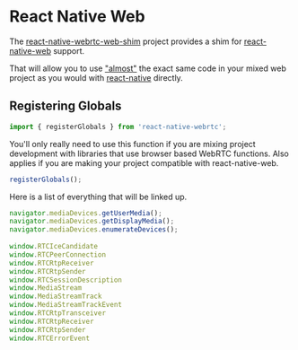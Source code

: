 # React Native Web

The [react-native-webrtc-web-shim](https://github.com/react-native-webrtc/react-native-webrtc-web-shim) project provides a shim for [react-native-web](https://github.com/necolas/react-native-web) support.  
  
That will allow you to use ["almost"](https://github.com/react-native-webrtc/react-native-webrtc-web-shim/tree/main#setup) the exact same code in your mixed web project as you would with [react-native](https://reactnative.dev/) directly.  

## Registering Globals

```typescript
import { registerGlobals } from 'react-native-webrtc';
```

You'll only really need to use this function if you are mixing project development with libraries that use browser based WebRTC functions. Also applies if you are making your project compatible with react-native-web.  

```typescript
registerGlobals();
```

Here is a list of everything that will be linked up.  

```typescript
navigator.mediaDevices.getUserMedia();
navigator.mediaDevices.getDisplayMedia();
navigator.mediaDevices.enumerateDevices();
  
window.RTCIceCandidate
window.RTCPeerConnection
window.RTCRtpReceiver
window.RTCRtpSender
window.RTCSessionDescription
window.MediaStream
window.MediaStreamTrack
window.MediaStreamTrackEvent
window.RTCRtpTransceiver
window.RTCRtpReceiver
window.RTCRtpSender
window.RTCErrorEvent
```
